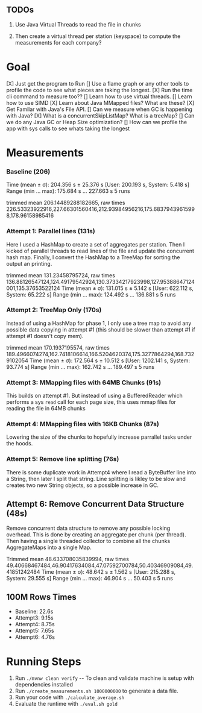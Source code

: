 ## TODOs

1. Use Java Virtual Threads to read the file in chunks

3. Then create a virtual thread per station (keyspace) to compute the measurements for each company? 


# Goal
[X] Just get the program to Run
[] Use a flame graph or any other tools to profile the code to see what pieces are taking the longest. 
[X] Run the time cli command to measure too?? 
[] Learn how to use virtual threads. 
[] Learn how to use SIMD
[X] Learn about Java MMapped files? What are these? 
[X] Get Familar with Java's File API. 
[] Can we measure when GC is happening with Java? 
[X] What is a concurrentSkipListMap? What is a treeMap? 
[] Can we do any Java GC or Heap Size optimization? 
[] How can we profile the app with sys calls to see whats taking the longest




# Measurements

### Baseline (206)
  Time (mean ± σ):     204.356 s ± 25.376 s    [User: 200.193 s, System: 5.418 s]
  Range (min … max):   175.684 s … 227.663 s    5 runs
 
trimmed mean 206.14489288182665, raw times 226.53323922916,227.66301560416,212.93984956216,175.68379439615998,178.96158985416


### Attempt 1: Parallel lines (131s)
Here I used a HashMap to create a set of aggregates per station. Then I kicked of parallel threads to read lines of the file and update the concurrent hash map. Finally, I 
convert the HashMap to a TreeMap for sorting the output an printing. 

trimmed mean 131.23458795724, raw times 136.88126547124,124.49179542924,130.37334217923998,127.95388647124001,135.37653522124
  Time (mean ± σ):     131.015 s ±  5.142 s    [User: 622.112 s, System: 65.222 s]
  Range (min … max):   124.492 s … 136.881 s    5 runs

### Attempt 2: TreeMap Only (170s)
Instead of using a HashMap for phase 1, I only use a tree map to avoid any possible data copying in attempt #1 (this should be slower than attempt #1 if attempt #1 doesn't copy mem). 

trimmed mean 170.1937195574, raw times 189.4966074274,162.7418106614,166.5204620374,175.3277864294,168.7329102054
  Time (mean ± σ):     172.564 s ± 10.512 s    [User: 1202.141 s, System: 93.774 s]
  Range (min … max):   162.742 s … 189.497 s    5 runs

### Attempt 3: MMapping files with 64MB Chunks (91s)
This builds on attempt #1. But instead of using a BufferedReader which performs a sys `read` call for each page size, this uses mmap files for reading
the file in 64MB chunks



### Attempt 4: MMapping files with 16KB Chunks (87s)
Lowering the size of the chunks to hopefully increase parrallel tasks under the hoods. 


### Attempt 5: Remove line splitting (76s)
There is some duplicate work in Attempt4 where I read a ByteBuffer line into a String, then later I split that string. 
Line splitting is likley to be slow and creates two new String objects, so a possible increase in GC.

## Attempt 6: Remove Concurrent Data Structure (48s)
Remove concurrent data structure to remove any possible locking overhead. This is done by creating an aggregate per chunk (per thread). 
Then having a single threaded collector to combine all the chunks AggregateMaps into a single Map.

Trimmed mean 48.633708035839994, raw times 49.40668467484,46.90417634084,47.07592700784,50.40346909084,49.41851242484
  Time (mean ± σ):     48.642 s ±  1.562 s    [User: 215.288 s, System: 29.555 s]
  Range (min … max):   46.904 s … 50.403 s    5 runs

## 100M Rows Times
* Baseline: 22.6s
* Attempt3: 9.15s
* Attempt4: 8.75s
* Attempt5: 7.65s
* Attempt6: 4.76s


# Running Steps
1. Run `./mvnw clean verify` -- To clean and validate machine is setup with dependencies installed
1. Run `./create_measurements.sh 1000000000` to generate a data file. 
1. Run your code with `./calculate_average.sh`
2. Evaluate the runtime with `./eval.sh gold`



